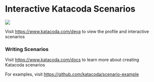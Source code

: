# Interactive Katacoda Scenarios

[![](http://shields.katacoda.com/katacoda/deya/count.svg)](https://www.katacoda.com/deya "Get your profile on Katacoda.com")

Visit https://www.katacoda.com/deya to view the profile and interactive scenarios

### Writing Scenarios
Visit https://www.katacoda.com/docs to learn more about creating Katacoda scenarios

For examples, visit https://github.com/katacoda/scenario-example
